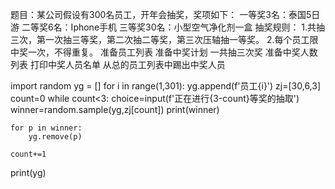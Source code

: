题目：某公司假设有300名员工，开年会抽奖，奖项如下：
一等奖3名：泰国5日游
二等奖6名：Iphone手机
三等奖30名：小型空气净化剂一盒
抽奖规则：
1.共抽三次，第一次抽三等奖，第二次抽二等奖，第三次压轴抽一等奖。
2.每个员工限中奖一次，不得重复。
准备员工列表
准备中奖计划
一共抽三次奖
准备中奖人数列表
打印中奖人员名单
从总的员工列表中踢出中奖人员


import random
yg = []
for i in range(1,301):
    yg.append(f'员工{i}')
zj=[30,6,3]
count=0
while count<3:
    choice=input(f'正在进行{3-count}等奖的抽取')
    winner=random.sample(yg,zj[count])
    print(winner)
    
    for p in winner:
        yg.remove(p)

    count+=1
print(yg)
